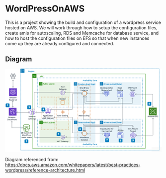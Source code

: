 # WordPressOnAWS
This is a project showing the build and configuration of a wordpress service hosted on AWS. We will work through how to setup the configuration files, create amis for autoscaling, RDS and Memcache for database service, and how to host the configuration files on EFS so that when new instances come up they are already configured and connected.

## Diagram
![Alt text](https://github.com/Mjkli/wordpressOnAWS/blob/master/diagram.png)

Diagram referenced from: https://docs.aws.amazon.com/whitepapers/latest/best-practices-wordpress/reference-architecture.html